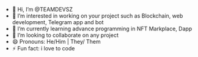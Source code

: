 - 👋 Hi, I’m @TEAMDEVSZ
- 👀 I’m interested in working on your project such as Blockchain, web development, Telegram app and bot
- 🌱 I’m currently learning advance programming in NFT Markplace, Dapp 
- 💞️ I’m looking to collaborate on any project 
- 😄 Pronouns: He/Him | They/ Them
- ⚡ Fun fact: i love to code 

<!---
TEAMDEVSZ/TEAMDEVSZ is a ✨ special ✨ repository because its `README.md` (this file) appears on your GitHub profile.
You can click the Preview link to take a look at your changes.
--->
